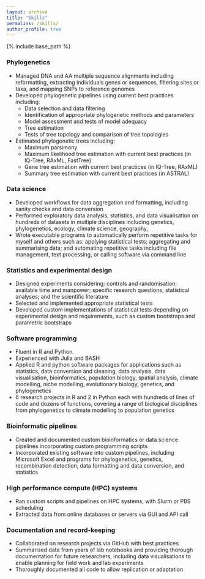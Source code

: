 ```yaml
---
layout: archive
title: "Skills"
permalink: /skills/
author_profile: true
---
```


{% include base_path %}

### Phylogenetics

* Managed DNA and AA multiple sequence alignments including reformatting, extracting individuals genes or sequences, filtering sites or taxa, and mapping SNPs to reference genomes
* Developed phylogenetic pipelines using current best practices including:
    * Data selection and data filtering
    * Identification of appropriate phylogenetic methods and parameters
    * Model assessment and tests of model adequacy
    * Tree estimation
    * Tests of tree topology and comparison of tree topologies
* Estimated phylogenetic trees including:
    * Maximum parsimony
    * Maximum likelihood tree estimation with current best practices (in IQ-Tree, RAxML, FastTree)
    * Gene tree estimation with current best practices (in IQ-Tree, RAxML)
    * Summary tree estimation with current best practices (in ASTRAL)

### Data science

* Developed workflows for data aggregation and formatting, including sanity checks and data conversion
* Performed exploratory data analysis, statistics, and data visualisation on hundreds of datasets in multiple disciplines including genetics, phylogenetics, ecology, climate science, geography, 
* Wrote executable programs to automatically perform repetitive tasks for myself and others such as: applying statistical tests; aggregating and summarising data; and automating repetitive tasks including file management, text processing, or calling software via command line

### Statistics and experimental design

* Designed experiments considering: controls and randomisation; available time and manpower; specific research questions; statistical analyses; and the scientific literature
* Selected and implemented appropriate statistical tests 
* Developed custom implementations of statistical tests depending on experimental design and requirements, such as custom bootstraps and parametric bootstraps

### Software programming

* Fluent in R and Python. 
* Experienced with Julia and BASH
* Applied R and python software packages for applications such as statistics, data conversion and cleaning, data analysis, data visualisation, bioinformatics, population biology, spatial analysis, climate modelling, niche modelling, evolutionary biology, genetics, and phylogenetics
* 6 research projects in R and 2 in Python each with hundreds of lines of code and dozens of functions, covering a range of biological disciplines from phylogenetics to climate modelling to population genetics

### Bioinformatic pipelines

* Created and documented custom bioinformatics or data science pipelines incorporating custom programming scripts
* Incorporated existing software into custom pipelines, including Microsoft Excel and programs for phylogenetics, genetics, recombination detection, data formatting and data conversion, and statistics

### High performance compute (HPC) systems

* Ran custom scripts and pipelines on HPC systems, with Slurm or PBS scheduling
* Extracted data from online databases or servers via GUI and API call

### Documentation and record-keeping

* Collaborated on research projects via GitHub with best practices
* Summarised data from years of lab notebooks and providing thorough documentation for future researchers, including data visualisations to enable planning for field work and lab experiments
* Thoroughly documented all code to allow replication or adaptation

